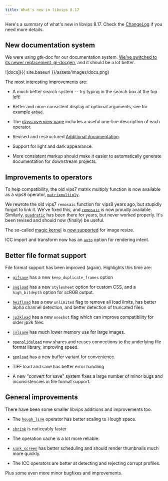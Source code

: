 ```yaml
---
title: What's new in libvips 8.17
---
```


Here's a summary of what's new in libvips 8.17. Check the
[ChangeLog](https://github.com/libvips/libvips/blob/master/ChangeLog)
if you need more details.

## New documentation system

We were using gtk-doc for our documentation system. [We've switched to its
newer replacement, gi-docgen](https://www.libvips.org/API/current), and it
should be a lot better.

![docs]({{ site.baseurl }}/assets/images/docs.png)

The most interesting improvements are:

- A much better search system -- try typing in the search box at the top left!

- Better and more consistent display of optional arguments, see for example
  [`embed`](https://www.libvips.org/API/current/method.Image.embed.html).

- The [class overview page](https://www.libvips.org/API/current/class.Image.html)
  includes a useful one-line description of each operator.

- Revised and restructured [Additional
  documentation](https://www.libvips.org/API/current/index.html#extra).

- Support for light and dark appearance.

- More consistent markup should make it easier to automatically generate
  documentation for downstream projects.

## Improvements to operators

To help compatibility, the old vips7 matrix multiply
function is now available as a vips8 operator,
[`matrixmultiply`](https://www.libvips.org/API/current/method.Image.matrixmultiply.html).

We rewrote the old vips7 `remosaic` function for vips8 years
ago, but stupidly forgot to link it.  We've fixed this, and
[`remosaic`](https://www.libvips.org/API/current/method.Image.remosaic.html)
is now proudly available. Similarly,
[`quadratic`](https://www.libvips.org/API/current/method.Image.quadratic.html)
has been there for years, but never worked properly. It's been revised and
should now (finally) be useful.

The so-called [magic kernel](https://johncostella.com/magic) is [now
supported](https://www.libvips.org/API/current/enum.Kernel.html#mks2021)
for image resize.

ICC import and transform now has an
[`auto`](https://www.libvips.org/API/current/enum.Intent.html#auto) option
for rendering intent.

## Better file format support

File format support has been improved (again). Highlights this time are:

- [`gifsave`](https://www.libvips.org/API/current/method.Image.gifsave.html)
  has a new `keep_duplicate_frames` option

- [`svgload`](https://www.libvips.org/API/current/ctor.Image.svgload.html)
  has a new `stylesheet` option for custom CSS, and a `high_bitdepth` option
  for scRGB output.

- [`heifload`](https://www.libvips.org/API/current/ctor.Image.heifload.html)
  has a new `unlimited` flag to remove all load limits, has better alpha
  channel detection, and better detection of truncated files.

- [`jp2kload`](https://www.libvips.org/API/current/ctor.Image.jp2kload.html)
  has a new `oneshot` flag which can improve compatibility for older
  jp2k files.

- [`jxlsave`](https://www.libvips.org/API/current/method.Image.jxlsave.html)
  has much lower memory use for large images.

- [`openslideload`](https://www.libvips.org/API/current/ctor.Image.openslideload.html)
  now shares and reuses connections to the underlying file format library,
  improving speed.

- [`ppmload`](https://www.libvips.org/API/current/ctor.Image.ppmload.html)
  has a new buffer variant for convenience.

- TIFF load and save has better error handling 

- A new "convert for save" system fixes a large number of minor bugs and
  inconsistencies in file format support.

## General improvements

There have been some smaller libvips additions and improvements too.

- The
  [`hough_line`](https://www.libvips.org/API/current/method.Image.hough_line.html)
  operator has better scaling to Hough space.

- [`shrink`](https://www.libvips.org/API/current/method.Image.shrink.html)
  is noticeably faster

- The operation cache is a lot more reliable.

- [`sink_screen`](https://www.libvips.org/API/current/method.Image.sink_screen.html)
  has better scheduling and should render thumbnails much more quickly.

- The ICC operators are better at detecting and rejecting corrupt profiles.

Plus some even more minor bugfixes and improvements.
